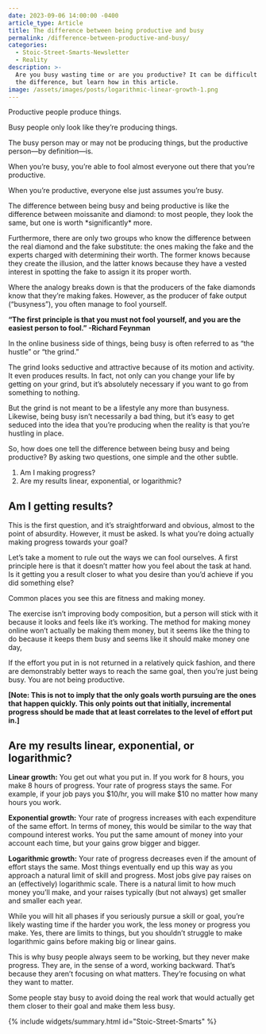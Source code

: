 ```yaml
---
date: 2023-09-06 14:00:00 -0400
article_type: Article
title: The difference between being productive and busy
permalink: /difference-between-productive-and-busy/
categories:
  - Stoic-Street-Smarts-Newsletter
  - Reality
description: >-
  Are you busy wasting time or are you productive? It can be difficult to know
  the difference, but learn how in this article.
image: /assets/images/posts/logarithmic-linear-growth-1.png
---
```

Productive people produce things.

Busy people only look like they’re producing things.

The busy person may or may not be producing things, but the productive person—by definition—is.

When you’re busy, you’re able to fool almost everyone out there that you’re productive.

When you’re productive, everyone else just assumes you’re busy.

The difference between being busy and being productive is like the difference between moissanite and diamond: to most people, they look the same, but one is worth \*significantly\* more.

Furthermore, there are only two groups who know the difference between the real diamond and the fake substitute: the ones making the fake and the experts charged with determining their worth. The former knows because they create the illusion, and the latter knows because they have a vested interest in spotting the fake to assign it its proper worth.

Where the analogy breaks down is that the producers of the fake diamonds know that they’re making fakes. However, as the producer of fake output (“busyness”), you often manage to fool yourself.

**“The first principle is that you must not fool yourself, and you are the easiest person to fool.” -Richard Feynman**

In the online business side of things, being busy is often referred to as “the hustle” or “the grind.”

The grind looks seductive and attractive because of its motion and activity. It even produces results. In fact, not only can you change your life by getting on your grind, but it’s absolutely necessary if you want to go from something to nothing.

But the grind is not meant to be a lifestyle any more than busyness. Likewise, being busy isn’t necessarily a bad thing, but it’s easy to get seduced into the idea that you’re producing when the reality is that you’re hustling in place.

So, how does one tell the difference between being busy and being productive? By asking two questions, one simple and the other subtle.

1. Am I making progress?
2. Are my results linear, exponential, or logarithmic?

## **Am I getting results?**

This is the first question, and it’s straightforward and obvious, almost to the point of absurdity. However, it must be asked. Is what you’re doing actually making progress towards your goal?

Let’s take a moment to rule out the ways we can fool ourselves. A first principle here is that it doesn’t matter how you feel about the task at hand. Is it getting you a result closer to what you desire than you’d achieve if you did something else?

Common places you see this are fitness and making money.

The exercise isn’t improving body composition, but a person will stick with it because it looks and feels like it’s working. The method for making money online won’t actually be making them money, but it seems like the thing to do because it keeps them busy and seems like it should make money one day,

If the effort you put in is not returned in a relatively quick fashion, and there are demonstrably better ways to reach the same goal, then you’re just being busy. You are not being productive.

**\[Note: This is not to imply that the only goals worth pursuing are the ones that happen quickly. This only points out that initially, incremental progress should be made that at least correlates to the level of effort put in.\]**

## **Are my results linear, exponential, or logarithmic?**

**Linear growth:** You get out what you put in. If you work for 8 hours, you make 8 hours of progress. Your rate of progress stays the same. For example, if your job pays you $10/hr, you will make $10 no matter how many hours you work.

**Exponential growth:** Your rate of progress increases with each expenditure of the same effort. In terms of money, this would be similar to the way that compound interest works. You put the same amount of money into your account each time, but your gains grow bigger and bigger.

**Logarithmic growth:** Your rate of progress decreases even if the amount of effort stays the same. Most things eventually end up this way as you approach a natural limit of skill and progress. Most jobs give pay raises on an (effectively) logarithmic scale. There is a natural limit to how much money you’ll make, and your raises typically (but not always) get smaller and smaller each year.

While you will hit all phases if you seriously pursue a skill or goal, you’re likely wasting time if the harder you work, the less money or progress you make. Yes, there are limits to things, but you shouldn’t struggle to make logarithmic gains before making big or linear gains.

This is why busy people always seem to be working, but they never make progress. They are, in the sense of a word, working backward. That’s because they aren’t focusing on what matters. They’re focusing on what they want to matter.

Some people stay busy to avoid doing the real work that would actually get them closer to their goal and make them less busy.

{% include widgets/summary.html id="Stoic-Street-Smarts" %}